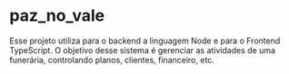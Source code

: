 # paz_no_vale
Esse projeto utiliza para o backend a linguagem Node e para o Frontend TypeScript. O objetivo desse sistema é gerenciar as atividades de uma funerária, controlando planos, clientes, financeiro, etc.
